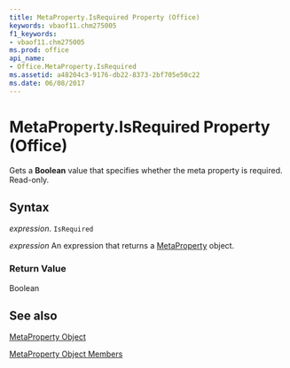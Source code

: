 ```yaml
---
title: MetaProperty.IsRequired Property (Office)
keywords: vbaof11.chm275005
f1_keywords:
- vbaof11.chm275005
ms.prod: office
api_name:
- Office.MetaProperty.IsRequired
ms.assetid: a48204c3-9176-db22-8373-2bf705e50c22
ms.date: 06/08/2017
---
```



# MetaProperty.IsRequired Property (Office)

Gets a  **Boolean** value that specifies whether the meta property is required. Read-only.


## Syntax

 _expression_. `IsRequired`

 _expression_ An expression that returns a [MetaProperty](./Office.MetaProperty.md) object.


### Return Value

Boolean


## See also


[MetaProperty Object](Office.MetaProperty.md)



[MetaProperty Object Members](./overview/metaproperty-members-office.md)

